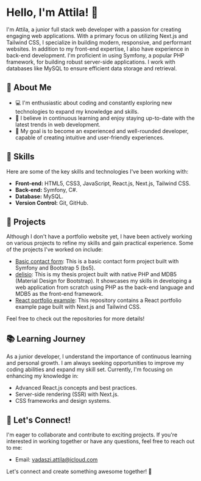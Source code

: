 # Hello, I'm Attila! 👋

I'm Attila, a junior full stack web developer with a passion for creating engaging web applications. With a primary focus on utilizing Next.js and Tailwind CSS, I specialize in building modern, responsive, and performant websites. In addition to my front-end expertise, I also have experience in back-end development. I'm proficient in using Symfony, a popular PHP framework, for building robust server-side applications. I work with databases like MySQL to ensure efficient data storage and retrieval.

## 🌟 About Me

- 💻 I'm enthusiastic about coding and constantly exploring new technologies to expand my knowledge and skills.
- 🌱 I believe in continuous learning and enjoy staying up-to-date with the latest trends in web development.
- 🎯 My goal is to become an experienced and well-rounded developer, capable of creating intuitive and user-friendly experiences.

## 🔧 Skills

Here are some of the key skills and technologies I've been working with:

- **Front-end:** HTML5, CSS3, JavaScript, React.js, Next.js, Tailwind CSS.
- **Back-end:** Symfony, C#.
- **Database:** MySQL.
- **Version Control:** Git, GitHub.

## 🚀 Projects

Although I don't have a portfolio website yet, I have been actively working on various projects to refine my skills and gain practical experience. Some of the projects I've worked on include:

- [Basic contact form](https://github.com/vadasziattila/contact_form): This is a basic contact form project built with Symfony and Bootstrap 5 (bs5).
- [delisio](https://github.com/vadasziattila/delisio): This is my thesis project built with native PHP and MDB5 (Material Design for Bootstrap). It showcases my skills in developing a web application from scratch using PHP as the back-end language and MDB5 as the front-end framework.
- [React portfolio example](https://github.com/vadasziattila/react-portofolio-with-tailwind): This repository contains a React portfolio example page built with Next.js and Tailwind CSS.

Feel free to check out the repositories for more details!

## 📚 Learning Journey

As a junior developer, I understand the importance of continuous learning and personal growth. I am always seeking opportunities to improve my coding abilities and expand my skill set. Currently, I'm focusing on enhancing my knowledge in:

- Advanced React.js concepts and best practices.
- Server-side rendering (SSR) with Next.js.
- CSS frameworks and design systems.

## 🤝 Let's Connect!

I'm eager to collaborate and contribute to exciting projects. If you're interested in working together or have any questions, feel free to reach out to me:

- Email: [vadaszi.attila@icloud.com](mailto:vadaszi.attila@icloud.com)

Let's connect and create something awesome together! 💪
